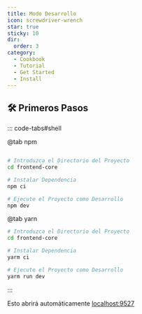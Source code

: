 ```yaml
---
title: Modo Desarrollo
icon: screwdriver-wrench
star: true
sticky: 10
dir:
  order: 3
category:
  - Cookbook
  - Tutorial
  - Get Started
  - Install
---
```



## 🛠 Primeros Pasos

::: code-tabs#shell

@tab npm

```bash

# Introduzca el Directorio del Proyecto
cd frontend-core

# Instalar Dependencia
npm ci

# Ejecute el Proyecto como Desarrollo
npm dev
```

@tab yarn

```bash
# Introduzca el Directorio del Proyecto
cd frontend-core

# Instalar Dependencia
yarm ci

# Ejecute el Proyecto como Desarrollo
yarm run dev

```
:::

Esto abrirá automáticamente [localhost:9527](http://localhost:9527)